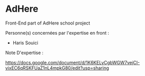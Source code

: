 # AdHere
Front-End part of AdHere school project

Personne(s) concernées par l'expertise en front :
  - Haris Souici

Note D'expertise : 

https://docs.google.com/document/d/1K6KELyCgbWGW7vejCI-vixEC6qRSKFUaZ1nL4mpkG80/edit?usp=sharing
